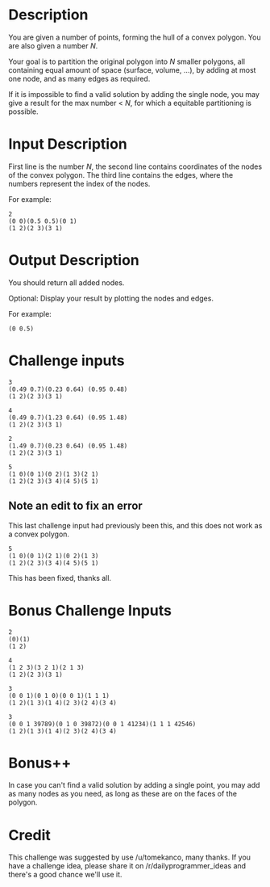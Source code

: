 
# Description

You are given a number of points, forming the hull of a convex polygon.  You are also given a number _N_. 

Your goal is to partition the original polygon into _N_ smaller polygons,  all containing equal amount of space (surface, volume, ...), by adding at most one node, and as many edges as required.

If it is impossible to find a valid solution by adding the single node,  you may give a result for the max number < _N_, for which a equitable partitioning is possible.

# Input Description

First line is the number _N_, the second line contains coordinates of the nodes of the convex polygon. The third line contains the edges, where the numbers represent the index of the nodes.

For example:

    2
    (0 0)(0.5 0.5)(0 1)
    (1 2)(2 3)(3 1)

# Output Description

You should return all added nodes.

Optional: Display your result by plotting the nodes and edges.

For example:

    (0 0.5)

# Challenge inputs

    3 
    (0.49 0.7)(0.23 0.64) (0.95 0.48)
    (1 2)(2 3)(3 1)

    4 
    (0.49 0.7)(1.23 0.64) (0.95 1.48)
    (1 2)(2 3)(3 1)

    2 
    (1.49 0.7)(0.23 0.64) (0.95 1.48)
    (1 2)(2 3)(3 1)

    5
    (1 0)(0 1)(0 2)(1 3)(2 1)
    (1 2)(2 3)(3 4)(4 5)(5 1)

## Note an edit to fix an error

This last challenge input had previously been this, and this does not work as a convex polygon.

    5
    (1 0)(0 1)(2 1)(0 2)(1 3)
    (1 2)(2 3)(3 4)(4 5)(5 1)

This has been fixed, thanks all. 

# Bonus Challenge Inputs

    2
    (0)(1)
    (1 2)

    4
    (1 2 3)(3 2 1)(2 1 3)
    (1 2)(2 3)(3 1)

    3
    (0 0 1)(0 1 0)(0 0 1)(1 1 1)
    (1 2)(1 3)(1 4)(2 3)(2 4)(3 4)

    3
    (0 0 1 39789)(0 1 0 39872)(0 0 1 41234)(1 1 1 42546)
    (1 2)(1 3)(1 4)(2 3)(2 4)(3 4)    

# Bonus++

In case you can't find a valid solution by adding a single point,  you may add as many nodes as you need, as long as these are on the faces of the polygon.


# Credit

This challenge was suggested by use /u/tomekanco, many thanks. If you have a challenge idea, please share it on /r/dailyprogrammer_ideas and there's a good chance we'll use it.